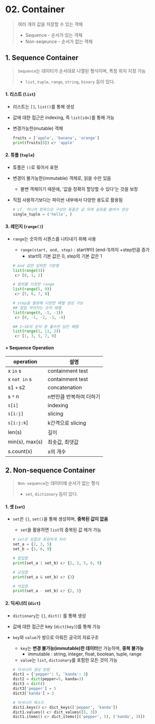 # 02. Container

> 여러 개의 값을 저장할 수 있는 객체
>
> - Sequence - 순서가 있는 객체
> - Non-seqeunce - 순서가 없는 객체

## 1. Sequence Container

> `Sequence`는 데이터가 순서대로 나열된 형식이며, 특정 위치 지정 가능
>
> - `list`, `tuple`, `range`, `string`, `binary` 등이 있다.

#### 1. 리스트 (`list`)

- 리스트는 `[]`, `list()`를 통해 생성

- 값에 대한 접근은 indexing, 즉 `list[idx]`를 통해 가능

- 변경가능한(mutable) 객체

  ```python
  fruits = ['apple', 'banana', 'orange']
  print(fruits[0]) 👉 'apple'
  ```

  

#### 2. 튜플 (`tuple`)

- 튜플은 `()`로 묶어서 표현
- 변경이 불가능한(immutable) 객체로, 읽을 수만 있음
  - 불변 객체이기 때문에, '값을 정확히 할당할 수 있다'는 것을 보장

- 직접 사용하기보다는 파이썬 내부에서 다양한 용도로 활용됨

  ```python
  # cf. 하나의 항목으로 구성된 튜플은 값 뒤에 쉼표를 붙여서 생성
  single_tuple = ('hello', )
  ```



#### 3. 레인지 (`range()`)

- `range`는 숫자의 시퀀스를 나타내기 위해 사용

  - `range(start, end, step)` : start부터 (end-1)까지 +step만큼 증가
    - start의 기본 값은 0, step의 기본 값은 1

  ```python
  # end 값만 입력한 기본형
  list(range(3))
   👉 [0, 1, 2]
  
  # 범위를 지정한 range
  list(range(5, 9))
   👉 [5, 6, 7, 8]
  
  # step을 활용해 다양한 배열 생성 가능
  ## 점점 작아지는 숫자 배열
  list(range(0, -5, -1))
   👉 [0, -1, -2, -3, -4]
  
  ## 1~10의 숫자 중 홀수만 담은 배열
  list(range(1, 11, 2))
   👉 [1, 3, 5, 7, 9]
  ```

  

#### + Sequence Operation

| operation      | 설명                    |
| -------------- | ----------------------- |
| x `in` s       | containment test        |
| x `not in` s   | containment test        |
| s1 `+` s2      | concatenation           |
| s `*` n        | n번만큼 반복하여 더하기 |
| `s[i]`         | indexing                |
| `s[i:j]`       | slicing                 |
| `s[i:j:k`]     | k간격으로 slicing       |
| len(s)         | 길이                    |
| min(s), max(s) | 최솟값, 최댓값          |
| s.count(x)     | x의 개수                |


## 2. Non-sequence Container

> `Non-sequence`는 데이터에 순서가 없는 형식
>
> - `set`, `dictionary` 등이 있다.



#### 1. 셋 (`set`)

- `set`은 `{}`, `set()`을 통해 생성하며, **중복된 값이 없음**

  - `set`을 활용하면 `list`의 중복된 값 제거 가능

  ```python
  # set은 집합과 동일하게 처리
  set_a = {2, 3, 5}
  set_b = {3, 6, 9}
  
  # 합집합
  print(set_a | set_b) 👉 {2, 3, 5, 6, 9}
  
  # 교집합
  print(set_a & set_b) 👉 {3}
  
  # 차집합
  print(set_a - set_b) 👉 {2, 5}
  ```

  

#### 2. 딕셔너리 (`dict`)

- `dictionary`는 `{}`, `dict()` 를 통해 생성

- 값에 대한 접근은 key (`dict[key]`)를 통해 가능

- `key`와 `value`가 쌍으로 이뤄진 궁극의 자료구조

  - `key`는 **변경 불가능(immutable)한 데이터**만 가능하며, **중복 불가능**
    - immutable : string, integer, float, boolean, tuple, range
  - `value`는 `list`, `dictionary`를 포함한 모든 것이 가능

  ```python
  # 딕셔너리 생성 방법
  dict1 = {'pepper': 5, 'kanda': 3}
  dict2 = dict(pepper=5, kanda=3)
  dict3 = dict()
  dict3['pepper'] = 5
  dict3['kanda'] = 3
  
  # 딕셔너리 메소드
  dict1.keys() 👉 dict_keys(['pepper', 'kanda'])
  dict1.values() 👉 dict_values([5, 3])
  dict1.items() 👉 dict_items([('pepper', 5), ('kanda', 3)])
  ```

  
